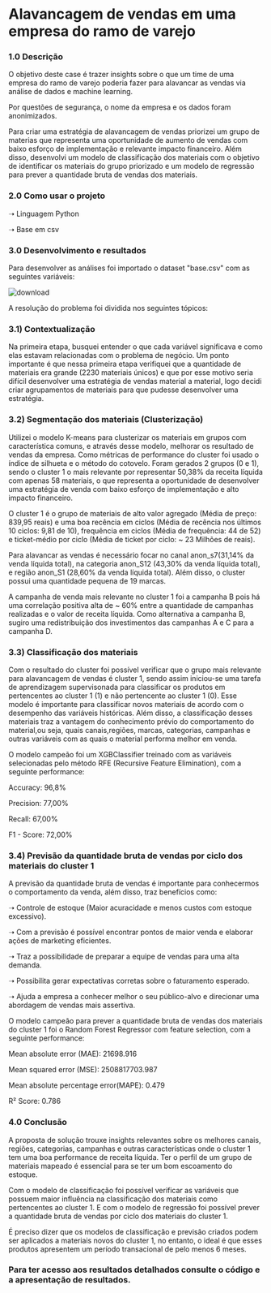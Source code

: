 # Alavancagem de vendas em uma empresa do ramo de varejo 

### 1.0 Descrição 
O objetivo deste case é trazer insights sobre o que um time de uma empresa do ramo de varejo poderia fazer para alavancar as vendas via análise de dados e machine learning. 
<p>Por questões de segurança, o nome da empresa e os dados foram anonimizados.
<p>Para criar uma estratégia de alavancagem de vendas priorizei um grupo de materias que representa uma oportunidade de aumento de vendas com baixo esforço de implementação e relevante impacto financeiro. Além disso, desenvolvi um modelo de classificação dos materiais com o objetivo de identificar os materiais do grupo priorizado e um modelo de regressão para prever a quantidade bruta de vendas dos materiais.

### 2.0 Como usar o projeto

➝ Linguagem Python
<p>➝ Base em csv

### 3.0 Desenvolvimento e resultados

Para desenvolver as análises foi importado o dataset "base.csv" com as seguintes variáveis:

![download](https://user-images.githubusercontent.com/86376728/228221204-958ebaec-9a3c-4adf-a8eb-f3cc814deb83.png)

A resolução do problema foi dividida nos seguintes tópicos:

### 3.1) Contextualização

Na primeira etapa, busquei entender o que cada variável significava e como elas estavam relacionadas com o problema de negócio.
Um ponto importante é que nessa primeira etapa verifiquei que a quantidade de materiais era grande (2230 materiais únicos)
e que por esse motivo seria difícil desenvolver uma estratégia de vendas material a material, logo decidi criar agrupamentos
de materiais para que pudesse desenvolver uma estratégia. 

### 3.2) Segmentação dos materiais (Clusterização)

Utilizei o modelo K-means para clusterizar os materiais em grupos com característica comuns, e através desse modelo, melhorar os resultado de vendas da empresa. Como métricas de performance do cluster foi usado o índice de silhueta e o método do cotovelo. Foram gerados 2 grupos (0 e 1), sendo  o  cluster 1 o mais relevante por representar 50,38% da receita líquida com apenas 58 materiais, o que representa a oportunidade de desenvolver uma estratégia de venda com baixo esforço de implementação e alto impacto financeiro.

O cluster 1 é o grupo de materiais de alto valor agregado (Média de preço: 839,95 reais) e uma boa recência em ciclos (Média de recência nos últimos 10 ciclos: 9,81 de 10), frequência em ciclos (Média de frequência: 44 de 52) e ticket-médio por ciclo (Média de ticket por ciclo: ~ 23 Milhões de reais).

Para alavancar as vendas é necessário focar no canal anon_s7(31,14% da venda líquida total), na categoria anon_S12 (43,30% da venda líquida total), e região anon_S1 (28,60% da venda líquida total). Além disso, o cluster possui uma quantidade pequena de 19 marcas.

A campanha de venda mais relevante no cluster 1 foi a campanha B pois há uma correlação positiva alta de ~ 60% entre a quantidade de campanhas realizadas e o valor de receita líquida. Como alternativa a campanha B, sugiro uma redistribuição dos investimentos das campanhas A e C para a campanha D.

### 3.3) Classificação dos materiais

Com o resultado do cluster foi possível verificar que o grupo mais relevante para alavancagem de vendas é cluster 1, sendo assim iniciou-se uma tarefa de aprendizagem supervisonada para classificar os produtos em pertencentes ao cluster 1 (1) e não pertencente ao cluster 1 (0). Esse modelo é importante para classificar novos materiais de acordo com o desempenho das variáveis históricas. Além disso, a classificação desses materiais traz a vantagem do conhecimento prévio do comportamento do material,ou seja, quais canais,regiões, marcas, categorias, campanhas e outras variáveis com as quais o material performa melhor em venda.

O modelo campeão foi um XGBClassifier treinado com as variáveis selecionadas pelo método RFE (Recursive Feature Elimination), com a seguinte performance:

<p>Accuracy: 96,8%
<p>Precision: 77,00%
<p>Recall: 67,00%
<p>F1 - Score: 72,00%

### 3.4) Previsão da quantidade bruta de vendas por ciclo dos materiais do cluster 1

A previsão da quantidade bruta de vendas é importante para conhecermos o comportamento da venda, além disso, traz benefícios como:

<p>➝ Controle de estoque (Maior acuracidade e menos custos com estoque excessivo).
<p>➝ Com a previsão é possível encontrar pontos de maior venda e elaborar ações de marketing eficientes.
<p>➝ Traz a possibilidade de preparar a equipe de vendas para uma alta demanda.
<p>➝ Possibilita gerar expectativas corretas sobre o faturamento esperado.
<p>➝ Ajuda a empresa a conhecer melhor o seu público-alvo e direcionar uma abordagem de vendas mais assertiva.

O modelo campeão para prever a quantidade bruta de vendas dos materiais do cluster 1 foi o Random Forest Regressor com feature selection, com a seguinte performance:

<p>Mean absolute error (MAE): 21698.916
<p>Mean squared error (MSE): 2508817703.987
<p>Mean absolute percentage error(MAPE): 0.479
<p>R² Score: 0.786
 
 ### 4.0 Conclusão
 
A proposta de solução trouxe insights relevantes sobre os melhores canais, regiões, categorias, campanhas e outras características onde o cluster 1 tem uma boa performance de receita líquida. Ter o perfil de um grupo de materiais mapeado é essencial para se ter um bom escoamento do estoque. 
 
Com o modelo de classificação foi possível verificar as variáveis que possuem maior influência na classificação dos materiais como pertencentes ao cluster 1. E com o modelo de regressão foi possível prever a quantidade bruta de vendas por ciclo dos materiais do cluster 1. 

 É preciso dizer que os modelos de classificação e previsão criados podem ser aplicados a materiais novos do cluster 1, no entanto, o ideal é que esses produtos apresentem um período transacional de pelo menos 6 meses. 
 
### Para ter acesso aos resultados detalhados consulte o código e a apresentação de resultados.
